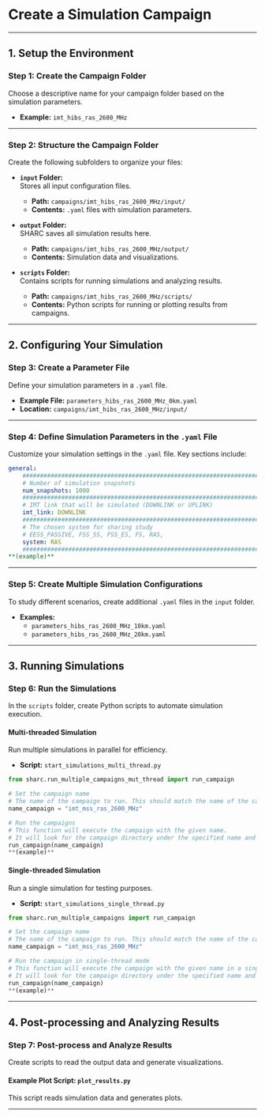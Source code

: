 
# Create a Simulation Campaign

---

## 1. Setup the Environment

### Step 1: Create the Campaign Folder
Choose a descriptive name for your campaign folder based on the simulation parameters.  
- **Example:** `imt_hibs_ras_2600_MHz`

---

### Step 2: Structure the Campaign Folder
Create the following subfolders to organize your files:

- **`input` Folder:**  
  Stores all input configuration files.  
  - **Path:** `campaigns/imt_hibs_ras_2600_MHz/input/`  
  - **Contents:** `.yaml` files with simulation parameters.

- **`output` Folder:**  
  SHARC saves all simulation results here.  
  - **Path:** `campaigns/imt_hibs_ras_2600_MHz/output/`  
  - **Contents:** Simulation data and visualizations.

- **`scripts` Folder:**  
  Contains scripts for running simulations and analyzing results.  
  - **Path:** `campaigns/imt_hibs_ras_2600_MHz/scripts/`  
  - **Contents:** Python scripts for running or plotting results from campaigns.

---

## 2. Configuring Your Simulation  

### Step 3: Create a Parameter File
Define your simulation parameters in a `.yaml` file.  
- **Example File:** `parameters_hibs_ras_2600_MHz_0km.yaml`  
- **Location:** `campaigns/imt_hibs_ras_2600_MHz/input/`

---

### Step 4: Define Simulation Parameters in the `.yaml` File
Customize your simulation settings in the `.yaml` file. Key sections include:

```yaml
general:
    ###########################################################################
    # Number of simulation snapshots
    num_snapshots: 1000
    ###########################################################################
    # IMT link that will be simulated (DOWNLINK or UPLINK)
    imt_link: DOWNLINK
    ###########################################################################
    # The chosen system for sharing study
    # EESS_PASSIVE, FSS_SS, FSS_ES, FS, RAS,
    system: RAS
    ###########################################################################
**(example)**
```

---

### Step 5: Create Multiple Simulation Configurations
To study different scenarios, create additional `.yaml` files in the `input` folder.  
- **Examples:**  
  - `parameters_hibs_ras_2600_MHz_10km.yaml`  
  - `parameters_hibs_ras_2600_MHz_20km.yaml`  

---

## 3. Running Simulations  

### Step 6: Run the Simulations
In the `scripts` folder, create Python scripts to automate simulation execution.

#### Multi-threaded Simulation
Run multiple simulations in parallel for efficiency.  
- **Script:** `start_simulations_multi_thread.py`  

```python
from sharc.run_multiple_campaigns_mut_thread import run_campaign

# Set the campaign name
# The name of the campaign to run. This should match the name of the campaign directory.
name_campaign = "imt_mss_ras_2600_MHz"

# Run the campaigns
# This function will execute the campaign with the given name.
# It will look for the campaign directory under the specified name and start the necessary processes.
run_campaign(name_campaign)
**(example)**
```

#### Single-threaded Simulation
Run a single simulation for testing purposes.  
- **Script:** `start_simulations_single_thread.py`  

```python
from sharc.run_multiple_campaigns import run_campaign

# Set the campaign name
# The name of the campaign to run. This should match the name of the campaign directory.
name_campaign = "imt_mss_ras_2600_MHz"

# Run the campaign in single-thread mode
# This function will execute the campaign with the given name in a single-threaded manner.
# It will look for the campaign directory under the specified name and start the necessary processes.
run_campaign(name_campaign)
**(example)**
```

---

## 4. Post-processing and Analyzing Results  

### Step 7: Post-process and Analyze Results
Create scripts to read the output data and generate visualizations.

#### Example Plot Script: `plot_results.py`  
This script reads simulation data and generates plots.

---
